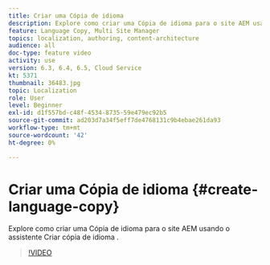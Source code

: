 ```yaml
---
title: Criar uma Cópia de idioma
description: Explore como criar uma Cópia de idioma para o site AEM usando o assistente Criar cópia de idioma .
feature: Language Copy, Multi Site Manager
topics: localization, authoring, content-architecture
audience: all
doc-type: feature video
activity: use
version: 6.3, 6.4, 6.5, Cloud Service
kt: 5371
thumbnail: 36483.jpg
topic: Localization
role: User
level: Beginner
exl-id: d1f557bd-c48f-4534-8735-59e479ec92b5
source-git-commit: ad203d7a34f5eff7de4768131c9b4ebae261da93
workflow-type: tm+mt
source-wordcount: '42'
ht-degree: 0%

---
```


# Criar uma Cópia de idioma {#create-language-copy}

Explore como criar uma Cópia de idioma para o site AEM usando o assistente Criar cópia de idioma .

>[!VIDEO](https://video.tv.adobe.com/v/36483?quality=12&learn=on)
